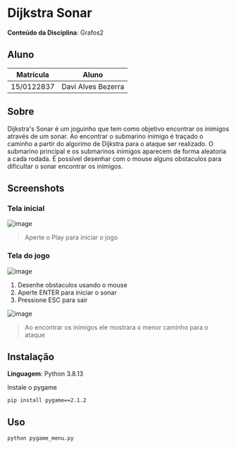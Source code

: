 # Dijkstra Sonar

**Conteúdo da Disciplina**: Grafos2<br>

## Aluno
|Matrícula | Aluno |
| -- | -- |
| 15/0122837 | Davi Alves Bezerra |

## Sobre 
Dijkstra's Sonar é um joguinho que tem como objetivo encontrar os inimigos através de um sonar. 
Ao encontrar o submarino inimigo é traçado o caminho a partir do algorimo de Dijkstra para o ataque ser realizado.
O submarino principal e os submarinos inimigos aparecem de forma aleatoria a cada rodada.
É possível desenhar com o mouse alguns obstaculos para dificultar o sonar encontrar os inimigos.

## Screenshots
### Tela inicial
![image](https://user-images.githubusercontent.com/34287081/205464648-3236d05d-232a-4a1a-99f9-7882bf3292a4.png)
> Aperte o Play para iniciar o jogo

### Tela do jogo
![image](https://user-images.githubusercontent.com/34287081/205464693-96ef75b7-ec78-4654-81a5-afd44e99fba7.png)

1. Desenhe obstaculos usando o mouse
2. Aperte ENTER para iniciar o sonar
3. Pressione ESC para sair

![image](https://user-images.githubusercontent.com/34287081/205464751-9589a490-0d7c-4771-92ec-63bcc8f5f6b0.png)

> Ao encontrar os inimigos ele mostrara o menor caminho para o ataque

## Instalação 
**Linguagem**: Python 3.8.13<br>

Instale o pygame
```
pip install pygame==2.1.2
```

## Uso 

```
python pygame_menu.py
```
